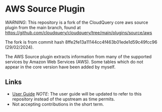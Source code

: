 # AWS Source Plugin

*WARNING*: This repository is a fork of the CloudQuery core aws source plugin from the main branch, found at
https://github.com/cloudquery/cloudquery/tree/main/plugins/source/aws

The fork is from commit hash 8ffe2fe13a11144cc4f463b01ede1d59c49fcc96 (29/02/2024).

The AWS Source plugin extracts information from many of the supported services by Amazon Web Services (AWS).
Some tables which do not appear in the core version have been added by myself.


## Links

- [User Guide](https://cloudquery.io/docs/plugins/sources/aws/overview) *NOTE*: The user guide will be updated to refer to
  this repository instead of the upstream as time permits.
- Not accepting contributions in the short term.



